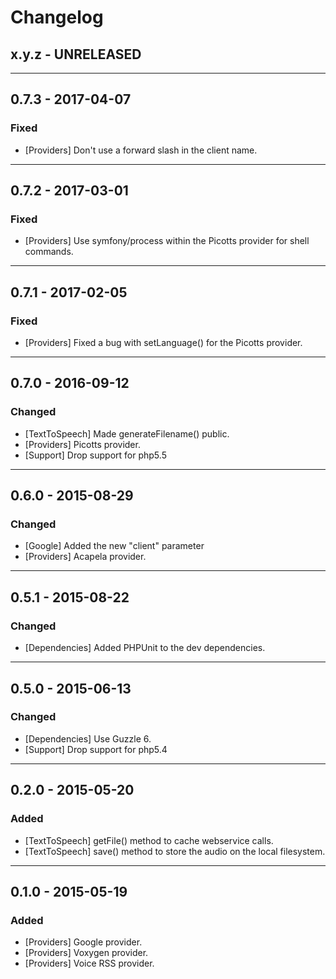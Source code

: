 Changelog
=========

## x.y.z - UNRELEASED

--------

## 0.7.3 - 2017-04-07

### Fixed

* [Providers] Don't use a forward slash in the client name.

--------

## 0.7.2 - 2017-03-01

### Fixed

* [Providers] Use symfony/process within the Picotts provider for shell commands.

--------

## 0.7.1 - 2017-02-05

### Fixed

* [Providers] Fixed a bug with setLanguage() for the Picotts provider.

--------

## 0.7.0 - 2016-09-12

### Changed

* [TextToSpeech] Made generateFilename() public.
* [Providers] Picotts provider.
* [Support] Drop support for php5.5

--------

## 0.6.0 - 2015-08-29

### Changed

* [Google] Added the new "client" parameter
* [Providers] Acapela provider.

--------

## 0.5.1 - 2015-08-22

### Changed

* [Dependencies] Added PHPUnit to the dev dependencies.

--------

## 0.5.0 - 2015-06-13

### Changed

* [Dependencies] Use Guzzle 6.
* [Support] Drop support for php5.4

--------

## 0.2.0 - 2015-05-20

### Added

* [TextToSpeech] getFile() method to cache webservice calls.
* [TextToSpeech] save() method to store the audio on the local filesystem.

--------

## 0.1.0 - 2015-05-19

### Added

* [Providers] Google provider.
* [Providers] Voxygen provider.
* [Providers] Voice RSS provider.
